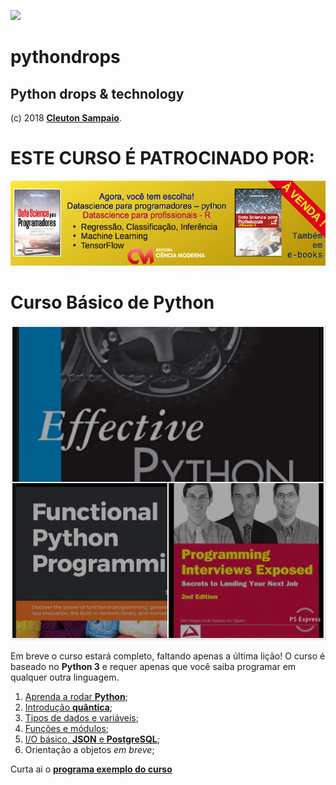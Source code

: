 ![](./python-drops.png)
# pythondrops
## Python drops &amp; technology

(c) 2018 [**Cleuton Sampaio**](https://github.com/cleuton).

# ESTE CURSO É PATROCINADO POR:
[![](./banner.png)](http://www.lcm.com.br/site/#livros/busca?term=data+science)

# Curso Básico de Python

![](./python_curso.jpeg)

Em breve o curso estará completo, faltando apenas a última lição! O curso é baseado no **Python 3** e requer apenas que você saiba programar em qualquer outra linguagem. 
1. [Aprenda a rodar **Python**](https://github.com/cleuton/pythondrops/tree/master/curso/licao1);
2. [Introdução **quântica**](https://github.com/cleuton/pythondrops/tree/master/curso/licao2);
3. [Tipos de dados e variáveis](https://github.com/cleuton/pythondrops/tree/master/curso/licao3);
4. [Funções e módulos](https://github.com/cleuton/pythondrops/tree/master/curso/licao4);
5. [I/O básico, **JSON** e **PostgreSQL**](https://github.com/cleuton/pythondrops/tree/master/curso/licao5);
6. Orientação a objetos *em breve*;

Curta ai o [**programa exemplo do curso**](./maze)

